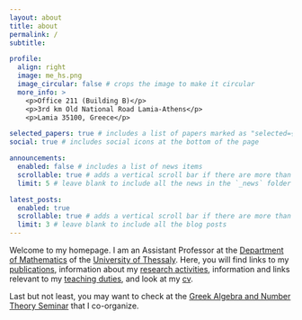 ```yaml
---
layout: about
title: about
permalink: /
subtitle: 

profile:
  align: right
  image: me_hs.png
  image_circular: false # crops the image to make it circular
  more_info: >
    <p>Office 211 (Building B)</p>
    <p>3rd km Old National Road Lamia-Athens</p>
    <p>Lamia 35100, Greece</p>

selected_papers: true # includes a list of papers marked as "selected={true}"
social: true # includes social icons at the bottom of the page

announcements:
  enabled: false # includes a list of news items
  scrollable: true # adds a vertical scroll bar if there are more than 3 news items
  limit: 5 # leave blank to include all the news in the `_news` folder

latest_posts:
  enabled: true
  scrollable: true # adds a vertical scroll bar if there are more than 3 new posts items
  limit: 3 # leave blank to include all the blog posts
---
```


Welcome to my homepage. I am an Assistant Professor at the [Department of Mathematics](http://www.math.uth.gr/) of the [University of Thessaly](http://www.uth.gr/). Here, you will find links to my [publications](/al-folio/publications/), information about my [research activities](/ai-folio/research), information and links relevant to my [teaching duties](/al-folio/teaching/), and look at my [cv](/al-folio/cv/).

Last but not least, you may want to check at the [Greek Algebra and Number Theory Seminar](https://sites.google.com/view/gantseminar) that I co-organize.
